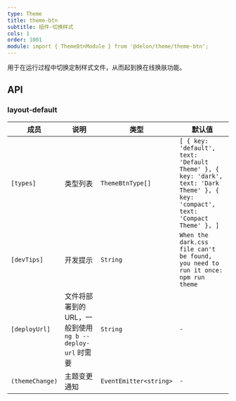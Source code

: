 ```yaml
---
type: Theme
title: theme-btn
subtitle: 组件-切换样式
cols: 1
order: 1001
module: import { ThemeBtnModule } from '@delon/theme/theme-btn';
---
```


用于在运行过程中切换定制样式文件，从而起到换在线换肤功能。

## API

### layout-default

| 成员 | 说明 | 类型 | 默认值 |
|----|----|----|-----|
| `[types]` | 类型列表 | `ThemeBtnType[]` | `[ { key: 'default', text: 'Default Theme' }, { key: 'dark', text: 'Dark Theme' }, { key: 'compact', text: 'Compact Theme' }, ]` |
| `[devTips]` | 开发提示 | `String` | `When the dark.css file can't be found, you need to run it once: npm run theme` |
| `[deployUrl]` | 文件将部署到的 URL，一般到使用 `ng b --deploy-url` 时需要 | `String` | `-` |
| `(themeChange)` | 主题变更通知 | `EventEmitter<string>` | `-` |
